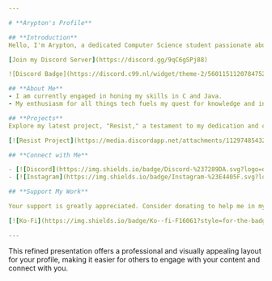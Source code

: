 ```yaml
---

# **Arypton's Profile**

## **Introduction**
Hello, I'm Arypton, a dedicated Computer Science student passionate about technology and programming. Welcome to my profile on Discord.

[Join my Discord Server](https://discord.gg/9qC6gSPj88)

![Discord Badge](https://discord.c99.nl/widget/theme-2/560115112078475266.png)

## **About Me**
- I am currently engaged in honing my skills in C and Java.
- My enthusiasm for all things tech fuels my quest for knowledge and innovation.

## **Projects**
Explore my latest project, "Resist," a testament to my dedication and creativity.

[![Resist Project](https://media.discordapp.net/attachments/1129748543222059029/1169237406067736627/image.png?ex=6554ac30&is=65423730&hm=af714b0e1f66681e0fa63002adb62b72b9733733dc50c81de3cbad074fc83bc7&=&width=1440&height=178)](https://discord.gg/9qC6gSPj88)

## **Connect with Me**

- [![Discord](https://img.shields.io/badge/Discord-%237289DA.svg?logo=discord&logoColor=white)](https://discord.com/users/560115112078475266)
- [![Instagram](https://img.shields.io/badge/Instagram-%23E4405F.svg?logo=Instagram&logoColor=white)](https://instagram.com/_.itz.punit._)

## **Support My Work**

Your support is greatly appreciated. Consider donating to help me in my endeavors.

[![Ko-Fi](https://img.shields.io/badge/Ko--fi-F16061?style=for-the-badge&logo=ko-fi&logoColor=white)](https://ko-fi.com/Punit9464)

---
```


This refined presentation offers a professional and visually appealing layout for your profile, making it easier for others to engage with your content and connect with you.
